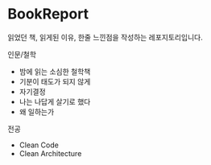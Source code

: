 # BookReport
읽었던 책, 읽게된 이유, 한줄 느낀점을 작성하는 레포지토리입니다.

인문/철학
- 밤에 읽는 소심한 철학책
- 기분이 태도가 되지 않게
- 자기결정
- 나는 나답게 살기로 했다
- 왜 일하는가

전공
- Clean Code
- Clean Architecture
